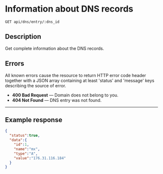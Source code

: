 # Information about DNS records

    GET api/dns/entry/:dns_id

## Description

Get complete information about the DNS records.

## Errors
All known errors cause the resource to return HTTP error code header together with a JSON array containing at least 'status' and 'message' keys describing the source of error.

- **400 Bad Request** — Domain does not belong to you.
- **404 Not Found** — DNS entry was not found.

***

## Example response

```json
{
  "status":true,
  "data":{
    "id":1,
    "name":"mx",
    "type":"A",
    "value":"176.31.116.184"
  }
}
```
